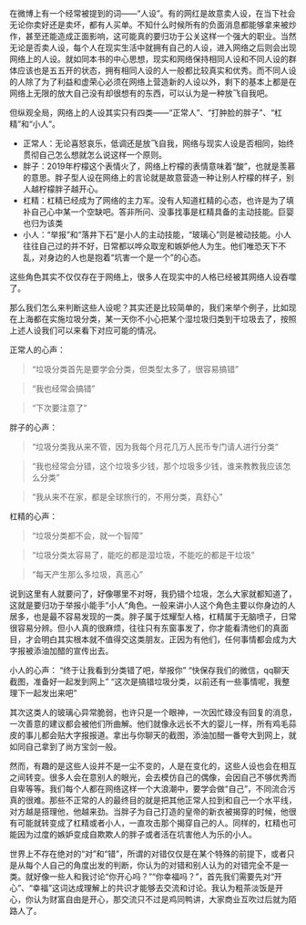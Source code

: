   在微博上有一个经常被提到的词——“人设”。有的网红是故意卖人设，在当下社会无论你卖好还是卖坏，都有人买单。不知什么时候所有的负面消息都能够拿来被炒作，甚至还能造成正面影响，这可能真的要归功于公关这样一个强大的职业。当然无论是否卖人设，每个人在现实生活中就拥有自己的人设，进入网络之后则会出现网络上的人设。就如同本书的中心思想，现实和网络保持相同人设和不同人设的群体应该也是五五开的状态，拥有相同人设的人一般都比较真实和优秀。而不同人设的人除了为了利益和虚荣心必须在网络上营造新的人设以外，剩下的基本上都是在网络上无限的放大自己没有却很想有的东西，可以认为是一种放飞自我吧。

  但纵观全局，网络上的人设其实只有四类——“正常人”、“打肿脸的胖子”、“杠精”和“小人”。
  
* 正常人：无论喜怒哀乐，低调还是放飞自我，网络与现实人设是否相同，始终贯彻自己怎么想就怎么说这样一个原则。
* 胖子：2019年柠檬这个表情火了，网络上柠檬的表情意味着“酸”，也就是羡慕的意思。胖子型人设在网络上的言论就是故意营造一种让别人柠檬的样子，别人越柠檬胖子越开心。
* 杠精：杠精已经成为了网络的主力军。没有人知道杠精的心态，也许是为了填补自己心中某一个空缺吧。答非所问、没事找事是杠精具备的主动技能。巨婴也归为该类
* 小人：“举报”和“落井下石”是小人的主动技能，“玻璃心”则是被动技能。小人往往自己过的并不好，日常都以哗众取宠和嫉妒他人为生。他们唯恐天下不乱，对身边的人也是抱着“坑害一个是一个”的心态。

这些角色其实不仅仅存在于网络上，很多人在现实中的人格已经被其网络人设吞噬了。

  那么我们怎么来判断这些人设呢？其实还是比较简单的，我们来举个例子，比如现在上海都在实施垃圾分类，某一天你不小心把某个湿垃圾归类到干垃圾去了，按照上述人设我们可以来看下对应可能的情况。

正常人的心声：

>“垃圾分类首先是要学会分类，但类型太多了，很容易搞错”

>“我也经常会搞错”

>“下次要注意了”

胖子的心声：

>“垃圾分类我从来不管，因为我每个月花几万人民币专门请人进行分类“

>“我也经常会分错，这个垃圾多少钱，那个垃圾多少钱，谁来教教我应该怎么分类”

>“我从来不在家，都是全球旅行的，不用分类，真舒心”

杠精的心声：

>“垃圾分类都不会，就一个智障”

>“垃圾分类太容易了，能吃的都是湿垃圾，不能吃的都是干垃圾”

>“每天产生那么多垃圾，真恶心”

说到这里有人就要问了，好像哪里不对呀，我扔错个垃圾，怎么大家就都知道了，这就是要归功于举报小能手“小人”角色。一般来讲小人这个角色主要以你身边的人居多，也是最不容易发现的一类。胖子属于炫耀型人格，杠精属于无脑喷子，日常很容易分辨。但小人真的很麻烦，往往只有东窗事发了，你才能看清他们的真面目，才会明白其实根本就不值得交这类朋友。正因为有他们，任何事情都会成为大字报被添油加醋的宣传出去。

小人的心声：
“终于让我看到分类错了吧，举报你”
“快保存我们的微信，qq聊天截图，准备好一起发到网上”
“这次是搞错垃圾分类，以前还有一些事情呢，我整理下一起发出来吧”

其次这类人的玻璃心异常脆弱，也许只是一个眼神，一次因忙碌没有回复的消息，一次善意的建议都会被他们所曲解。他们就像永远长不大的婴儿一样，所有鸡毛蒜皮的事儿都会贴大字报报道。拿出与你聊天的截图，添油加醋一番夸大到网上，就如同自己拿到了尚方宝剑一般。

然而，有趣的是这些人设并不是一尘不变的，人是在变化的，这些人设也会在相互之间转变。很多人会在意别人的眼光，会去模仿自己的偶像，会因自己不够优秀而自卑等等。我们每个人都在网络这样一个大浪潮中，要学会做“自己”，不同流合污真的很难。那些不正常的人的最终目的就是把其他正常人拉到和自己一个水平线，对方越是搭理他，他越来劲。当胖子为自己打造的皇帝的新衣被揭穿的时候，他很有可能就转变成了杠精或者小人，一直攻击那个揭穿自己的人。同样的，杠精也可能因为过度的嫉妒变成自欺欺人的胖子或者活在坑害他人为乐的小人。

世界上不存在绝对的“对”和“错”，所谓的对错仅仅是在某个特殊的前提下，或者只是从每个人自己的角度出发的判断，你认为的对错和别人认为的对错完全不是一类。就好像一些人和我讨论“你开心吗？”“你幸福吗？”，首先我们需要先对“开心”、“幸福”这词达成理解上的共识才能够去交流和讨论。我认为粗茶淡饭是开心，你认为财富自由是开心，那交流只不过是鸡同鸭讲，大家商业互吹过后就为陌路人了。
